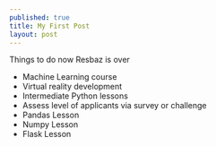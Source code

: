 ```yaml
---
published: true
title: My First Post
layout: post
---
```

Things to do now Resbaz is over

- Machine Learning course
- Virtual reality development
- Intermediate Python lessons
- Assess level of applicants via survey or challenge
- Pandas Lesson
- Numpy Lesson
- Flask Lesson 